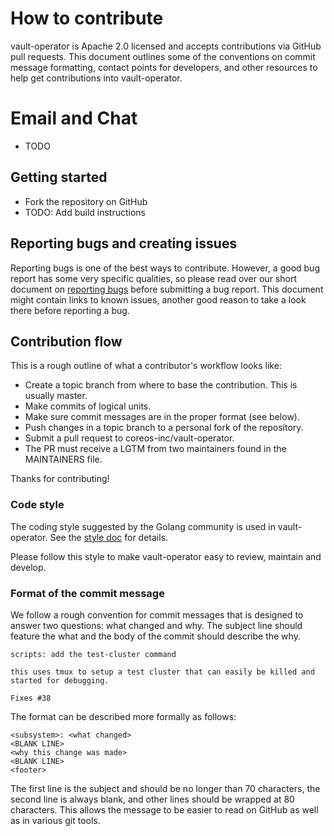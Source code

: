 # How to contribute

vault-operator is Apache 2.0 licensed and accepts contributions via GitHub pull requests. This document outlines some of the conventions on commit message formatting, contact points for developers, and other resources to help get contributions into vault-operator.

# Email and Chat

- TODO

## Getting started

- Fork the repository on GitHub
- TODO: Add build instructions 

## Reporting bugs and creating issues

Reporting bugs is one of the best ways to contribute. However, a good bug report has some very specific qualities, so please read over our short document on [reporting bugs](./doc/dev/reporting_bugs.md) before submitting a bug report. This document might contain links to known issues, another good reason to take a look there before reporting a bug.

## Contribution flow

This is a rough outline of what a contributor's workflow looks like:

- Create a topic branch from where to base the contribution. This is usually master.
- Make commits of logical units.
- Make sure commit messages are in the proper format (see below).
- Push changes in a topic branch to a personal fork of the repository.
- Submit a pull request to coreos-inc/vault-operator.
- The PR must receive a LGTM from two maintainers found in the MAINTAINERS file.

Thanks for contributing!

### Code style

The coding style suggested by the Golang community is used in vault-operator. See the [style doc](https://github.com/golang/go/wiki/CodeReviewComments) for details.

Please follow this style to make vault-operator easy to review, maintain and develop.

### Format of the commit message

We follow a rough convention for commit messages that is designed to answer two
questions: what changed and why. The subject line should feature the what and
the body of the commit should describe the why.

```
scripts: add the test-cluster command

this uses tmux to setup a test cluster that can easily be killed and started for debugging.

Fixes #38
```

The format can be described more formally as follows:

```
<subsystem>: <what changed>
<BLANK LINE>
<why this change was made>
<BLANK LINE>
<footer>
```

The first line is the subject and should be no longer than 70 characters, the second line is always blank, and other lines should be wrapped at 80 characters. This allows the message to be easier to read on GitHub as well as in various git tools.